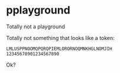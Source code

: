 pplayground
===========

Totally not a playground

Totally not something that looks like a token:

    LMLUSPPNOOMQPQRQPIEMLORORNOQMNKHGLNOMJIH
    12345678901234567890

Ok?
